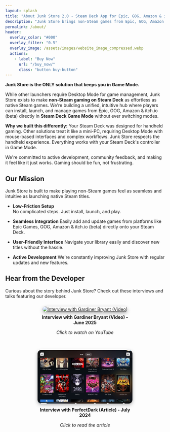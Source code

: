 ```yaml
---
layout: splash
title: "About Junk Store 2.0 - Steam Deck App for Epic, GOG, Amazon & itch.io (beta)"
description: "Junk Store brings non-Steam games from Epic, GOG, Amazon & itch.io (beta) to Steam Deck Game Mode. Available as standalone app or Decky plugin."
permalink: /about/
header:
  overlay_color: "#000"
  overlay_filter: "0.5"
  overlay_image: /assets/images/website_image_compressed.webp
  actions:
    - label: "Buy Now"
      url: "/buy_now/"
      class: "button buy-button"
---
```

<div class="spacer mt-4"></div>


**Junk Store is the ONLY solution that keeps you in Game Mode.**

While other launchers require Desktop Mode for game management, Junk Store exists to make <strong>non-Steam gaming on Steam Deck</strong> as effortless as native Steam games. We're building a unified, intuitive hub where players can install, launch, and manage games from Epic, GOG, Amazon & itch.io (beta) directly in <strong>Steam Deck Game Mode</strong> without ever switching modes.

**Why we built this differently:** Your Steam Deck was designed for handheld gaming. Other solutions treat it like a mini-PC, requiring Desktop Mode with mouse-based interfaces and complex workflows. Junk Store respects the handheld experience. Everything works with your Steam Deck's controller in Game Mode.

We're committed to active development, community feedback, and making it feel like it just works. Gaming should be fun, not frustrating.


<h2>Our Mission</h2>

Junk Store is built to make playing non-Steam games feel as seamless and intuitive as launching native Steam titles.

- <strong>Low-Friction Setup</strong>  
  No complicated steps. Just install, launch, and play.

- <strong>Seamless Integration</strong> 
  Easily add and update games from platforms like Epic Games, GOG, Amazon & itch.io (beta) directly onto your Steam Deck.

- <strong>User-Friendly Interface</strong>
  Navigate your library easily and discover new titles without the hassle.

- <strong>Active Development</strong>
  We're constantly improving Junk Store with regular updates and new features.


<h2>Hear from the Developer</h2>

<p>Curious about the story behind Junk Store? Check out these interviews and talks featuring our developer.</p>

<div style="display: flex; flex-wrap: wrap; gap: 2rem; justify-content: center; margin-top: 1.5rem;">

  <!-- Video Interview -->
  <div style="max-width: 300px; text-align: center;">
    <a href="https://youtu.be/iRVFqHGkqio?si=H3RnIVYtWN6vxsaC" target="_blank" rel="noopener noreferrer">
      <img src="https://img.youtube.com/vi/iRVFqHGkqio/hqdefault.jpg" alt="Interview with Gardiner Bryant (Video)" loading="lazy" width="320" height="180" style="width: 100%; height: 169px; object-fit: cover; border-radius: 12px; box-shadow: 0 4px 12px rgba(0,0,0,0.3);">
    </a>
    <p style="margin-top: 0.5rem; font-weight: bold;">Interview with Gardiner Bryant (Video) - June 2025</p>
    <p style="font-style: italic; font-size: 0.9rem;">Click to watch on YouTube</p>
  </div>

  <!-- Article Interview -->
  <div style="max-width: 300px; text-align: center;">
    <a href="https://gardinerbryant.com/an-interview-with-the-dev-behind-junk-store/" target="_blank" rel="noopener noreferrer">
      <img src="/assets/images/JSInstall/Doom 64.jpeg" alt="Interview with Gardiner Bryant (Article)" style="width: 100%; height: 169px; object-fit: cover; border-radius: 12px; box-shadow: 0 4px 12px rgba(0,0,0,0.3);">
    </a>
    <p style="margin-top: 0.5rem; font-weight: bold;">Interview with PerfectDark (Article) - July 2024</p>
    <p style="font-style: italic; font-size: 0.9rem;">Click to read the article</p>
  </div>

</div>